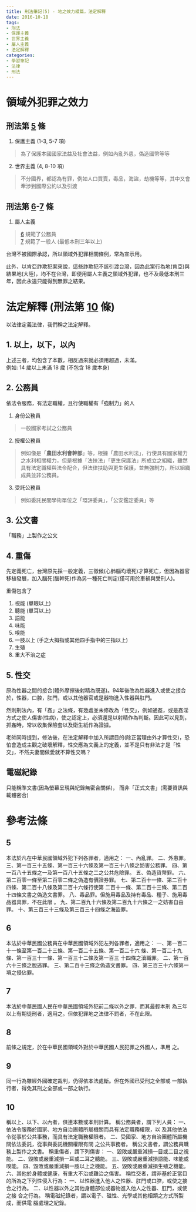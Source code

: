 ```yaml
---
title: 刑法筆記(5) - 地之效力續篇，法定解釋
date: 2016-10-18
tags:
- 刑法
- 保護主義
- 世界主義
- 屬人主義
- 法定解釋
categories:
- 學習筆記
- 法律
- 刑法
---
```


# 領域外犯罪之效力
## 刑法第 [5](#5) 條
1.  保護主義 (1-3, 5-7 項)
  > 為了保護本國國家法益及社會法益，例如內亂外患，偽造國幣等等

2.  世界主義 (4, 8-10 項)
  > 不分國界，都認為有罪，例如人口買賣，毒品，海盜，劫機等等，其中又會牽涉到國際公約以及引渡

## 刑法第 [6](#6)-[7](#7) 條
1.  屬人主義
  > [6](#6) 規範了公務員  
  > [7](#7) 規範了一般人 (最低本刑三年以上)

台灣不被國際承認，所以領域外犯罪相關條例，常為宣示用。  

此外，以肯亞詐欺犯案來說，這些詐欺犯不該引渡台灣，因為此案行為地(肯亞)與結果地(大陸)，均不在台灣，即便用屬人主義之領域外犯罪，也不及最低本刑三年，因此永遠只能得到無罪之結果。

# 法定解釋 (刑法第 [10](#10) 條)
以法律定義法律，我們稱之法定解釋。

## 1. 以上，以下，以內
上述三者，均包含了本數，相反過來就必須用超過，未滿。  
例如: 14 歲以上未滿 18 歲 (不包含 18 歲本身)

## 2. 公務員
依法令服務，有法定職權，且行使職權有「強制力」的人
1. 身份公務員
  > 一般國家考試之公務員

2. 授權公務員
  > 例如像是「**農田水利會幹部**」等，根據「農田水利法」，行使具有國家權力之水利相關權力，但是根據「法扶法」「更生保護法」所成立之組織，雖然具有法定職權與法令配合，但法律扶助與更生保護，並無強制力，所以組織成員並非公務員。

3. 受託公務員
  > 例如委託民間學術單位之「環評委員」，「公安鑑定委員」等

## 3. 公文書
「職務」上製作之公文

## 4. 重傷
先定義死亡，台灣原先採一般定義，三徵候(心肺腦均壞死)才算死亡，但因為器官移植發展，加入腦死(腦幹死)作為另一種死亡判定(僅可用於車禍與受刑人)。

重傷包含了
1. 視能 (單眼以上)
2. 聽能 (單耳以上)
3. 語能
4. 味能
5. 嗅能
6. 一肢以上 (手之大拇指或其他四手指中的三指以上)
7. 生殖
8. 重大不治之症

## 5. 性交
原為性器之間的接合(體外摩擦後射精為既遂)。94年後改為性器進入或使之接合於，性器，口腔，肛門，或以其他器官或是器物進入性器與肛門。

然則刑法內，有「姦」之法條，有幾處並未修改為「性交」，例如通姦，或是姦淫方式之使人傷害(性病)，使之認定上，必須還是以射精作為判斷。因此可以見到，抓姦時，常以收集保險套以及衛生紙作為證據。

老師同時提到，修法後，在法定解釋中加入所謂目的(除正當理由外才算性交)，恐怕會造成主觀之破壞解釋，性交應為文義上的定義，並不是只有非法才是「性交」，不然夫妻間做愛就不算性交嗎？

## 電磁紀錄
只能稱準文書(因為螢幕呈現與紀錄無密合關係)， 而非「正式文書」(需要資訊與載體密合)

# 參考法條

## 5
本法於凡在中華民國領域外犯下列各罪者，適用之：
一、內亂罪。
二、外患罪。
三、第一百三十五條、第一百三十六條及第一百三十八條之妨害公務罪。
四、第一百八十五條之一及第一百八十五條之二之公共危險罪。
五、偽造貨幣罪。
六、第二百零一條至第二百零二條之偽造有價證券罪。
七、第二百十一條、第二百十四條、第二百十八條及第二百十六條行使第
    二百十一條、第二百十三條、第二百十四條文書之偽造文書罪。
八、毒品罪。但施用毒品及持有毒品、種子、施用毒品器具罪，不在此限
    。
九、第二百九十六條及第二百九十六條之一之妨害自由罪。
十、第三百三十三條及第三百三十四條之海盜罪。

## 6
本法於中華民國公務員在中華民國領域外犯左列各罪者，適用之：
一、第一百二十一條至第一百二十三條、第一百二十五條、第一百二十六
    條、第一百二十九條、第一百三十一條、第一百三十二條及第一百三
    十四條之瀆職罪。
二、第一百六十三條之脫逃罪。
三、第二百十三條之偽造文書罪。
四、第三百三十六條第一項之侵佔罪。

## 7
本法於中華民國人民在中華民國領域外犯前二條以外之罪，而其最輕本刑
為三年以上有期徒刑者，適用之。但依犯罪地之法律不罰者，不在此限。

## 8
前條之規定，於在中華民國領域外對於中華民國人民犯罪之外國人，準用
之。

## 9
同一行為雖經外國確定裁判，仍得依本法處斷。但在外國已受刑之全部或
一部執行者，得免其刑之全部或一部之執行。

## 10
稱以上、以下、以內者，俱連本數或本刑計算。
稱公務員者，謂下列人員：
一、依法令服務於國家、地方自治團體所屬機關而具有法定職務權限，以
    及其他依法令從事於公共事務，而具有法定職務權限者。
二、受國家、地方自治團體所屬機關依法委託，從事與委託機關權限有關
    之公共事務者。
稱公文書者，謂公務員職務上製作之文書。
稱重傷者，謂下列傷害：
一、毀敗或嚴重減損一目或二目之視能。
二、毀敗或嚴重減損一耳或二耳之聽能。
三、毀敗或嚴重減損語能、味能或嗅能。
四、毀敗或嚴重減損一肢以上之機能。
五、毀敗或嚴重減損生殖之機能。
六、其他於身體或健康，有重大不治或難治之傷害。
稱性交者，謂非基於正當目的所為之下列性侵入行為：
一、以性器進入他人之性器、肛門或口腔，或使之接合之行為。
二、以性器以外之其他身體部位或器物進入他人之性器、肛門，或使之接
    合之行為。
稱電磁紀錄者，謂以電子、磁性、光學或其他相類之方式所製成，而供電
腦處理之紀錄。
